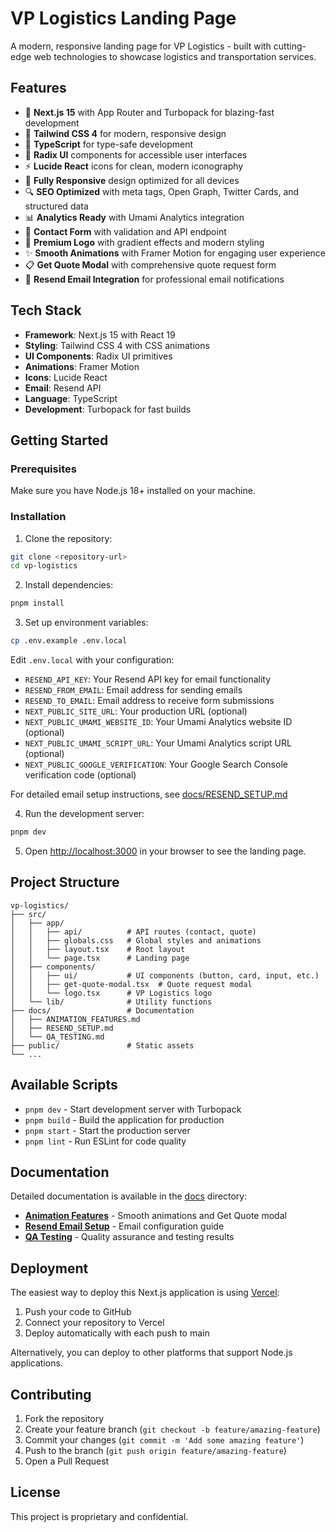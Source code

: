 # VP Logistics Landing Page

A modern, responsive landing page for VP Logistics - built with cutting-edge web technologies to showcase logistics and transportation services.

## Features

- 🚀 **Next.js 15** with App Router and Turbopack for blazing-fast development
- 🎨 **Tailwind CSS 4** for modern, responsive design
- 🔧 **TypeScript** for type-safe development
- 🎯 **Radix UI** components for accessible user interfaces
- ⚡ **Lucide React** icons for clean, modern iconography
- 📱 **Fully Responsive** design optimized for all devices
- 🔍 **SEO Optimized** with meta tags, Open Graph, Twitter Cards, and structured data
- 📊 **Analytics Ready** with Umami Analytics integration
- 📧 **Contact Form** with validation and API endpoint
- 🎨 **Premium Logo** with gradient effects and modern styling
- ✨ **Smooth Animations** with Framer Motion for engaging user experience
- 📋 **Get Quote Modal** with comprehensive quote request form
- 📮 **Resend Email Integration** for professional email notifications

## Tech Stack

- **Framework**: Next.js 15 with React 19
- **Styling**: Tailwind CSS 4 with CSS animations
- **UI Components**: Radix UI primitives
- **Animations**: Framer Motion
- **Icons**: Lucide React
- **Email**: Resend API
- **Language**: TypeScript
- **Development**: Turbopack for fast builds

## Getting Started

### Prerequisites

Make sure you have Node.js 18+ installed on your machine.

### Installation

1. Clone the repository:
```bash
git clone <repository-url>
cd vp-logistics
```

2. Install dependencies:
```bash
pnpm install
```

3. Set up environment variables:
```bash
cp .env.example .env.local
```

Edit `.env.local` with your configuration:
- `RESEND_API_KEY`: Your Resend API key for email functionality
- `RESEND_FROM_EMAIL`: Email address for sending emails
- `RESEND_TO_EMAIL`: Email address to receive form submissions
- `NEXT_PUBLIC_SITE_URL`: Your production URL (optional)
- `NEXT_PUBLIC_UMAMI_WEBSITE_ID`: Your Umami Analytics website ID (optional)
- `NEXT_PUBLIC_UMAMI_SCRIPT_URL`: Your Umami Analytics script URL (optional)
- `NEXT_PUBLIC_GOOGLE_VERIFICATION`: Your Google Search Console verification code (optional)

For detailed email setup instructions, see [docs/RESEND_SETUP.md](./docs/RESEND_SETUP.md)

4. Run the development server:
```bash
pnpm dev
```

5. Open [http://localhost:3000](http://localhost:3000) in your browser to see the landing page.

## Project Structure

```
vp-logistics/
├── src/
│   ├── app/
│   │   ├── api/          # API routes (contact, quote)
│   │   ├── globals.css   # Global styles and animations
│   │   ├── layout.tsx    # Root layout
│   │   └── page.tsx      # Landing page
│   ├── components/
│   │   ├── ui/           # UI components (button, card, input, etc.)
│   │   ├── get-quote-modal.tsx  # Quote request modal
│   │   └── logo.tsx      # VP Logistics logo
│   └── lib/              # Utility functions
├── docs/                 # Documentation
│   ├── ANIMATION_FEATURES.md
│   ├── RESEND_SETUP.md
│   └── QA_TESTING.md
├── public/               # Static assets
└── ...
```

## Available Scripts

- `pnpm dev` - Start development server with Turbopack
- `pnpm build` - Build the application for production
- `pnpm start` - Start the production server
- `pnpm lint` - Run ESLint for code quality

## Documentation

Detailed documentation is available in the [docs](./docs) directory:

- **[Animation Features](./docs/ANIMATION_FEATURES.md)** - Smooth animations and Get Quote modal
- **[Resend Email Setup](./docs/RESEND_SETUP.md)** - Email configuration guide
- **[QA Testing](./docs/QA_TESTING.md)** - Quality assurance and testing results

## Deployment

The easiest way to deploy this Next.js application is using [Vercel](https://vercel.com):

1. Push your code to GitHub
2. Connect your repository to Vercel
3. Deploy automatically with each push to main

Alternatively, you can deploy to other platforms that support Node.js applications.

## Contributing

1. Fork the repository
2. Create your feature branch (`git checkout -b feature/amazing-feature`)
3. Commit your changes (`git commit -m 'Add some amazing feature'`)
4. Push to the branch (`git push origin feature/amazing-feature`)
5. Open a Pull Request

## License

This project is proprietary and confidential.
